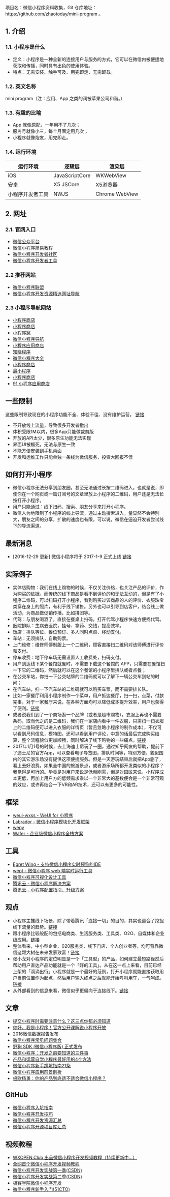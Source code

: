 项目名：微信小程序资料收集，Git 仓库地址：https://github.com/zhaotoday/mini-program 。

## 1. 介绍

### 1.1. 小程序是什么
- 定义：小程序是一种全新的连接用户与服务的方式，它可以在微信内被便捷地获取和传播，同时具有出色的使用体验。
- 特点：无需安装、触手可及、用完即走、无需卸载。

### 1.2. 英文名称
mini program（注：应用、App 之类的词被苹果公司和谐。）

### 1.3. 有趣的比喻
- App 就像原配，一年用不了几次；
- 服务号就像小三，每个月固定用几次；
- 小程序就像炮友，用完即走。

### 1.4. 运行环境

| 运行环境	      | 逻辑层	       | 渲染层         |
| --- | --- | --- |
| iOS	          | JavaScriptCore | WKWebView      |
| 安卓	          | X5 JSCore	   | X5浏览器       |
| 小程序开发者工具 | NWJS	       | Chrome WebView |

## 2. 网址

### 2.1. 官网入口

- [微信公众平台](https://mp.weixin.qq.com/)  
- [微信小程序简易教程](https://mp.weixin.qq.com/debug/wxadoc/dev/index.html)  
- [微信小程序开发者社区](https://developers.weixin.qq.com/)
- [微信小程序开发者工具](https://mp.weixin.qq.com/debug/wxadoc/dev/devtools/devtools.html?t=20161122)   

### 2.2 推荐网站
- [微信小程序联盟](http://www.wxapp-union.com/)
- [微信小程序开发资源精选网址导航](http://www.yimijili.com/xcxwzdh.html)

### 2.3 小程序导航网站
- [小程序商店](http://9.cn/)
- [小程序商店](http://www.91ud.com/)
- [小程序窝](http://www.xcxwo.com/)
- [微信小程序导航](http://www.w3cschool.cn/miniapp)
- [小程序应用商店](http://www.51westore.com/)
- [知晓程序](https://minapp.com/miniapp/)
- [微信小程序大全](http://www.duba.com/wxapp/)
- [小程序商店](http://www.xcx.la/)
- [最小程序](http://zuixiaochengxu.com/)
- [小程序商店](http://www.xcxsdw.com/)
- [91 小程序应用商店](http://www.saas-store.cn/wechat/)

## 一些限制
这些限制导致现在的小程序功能不全、体验不佳、没有维护运营。 [链接](http://9.cn/news/501)
- 不开放线上流量，导致很多开发者撤出
- 体积受限1M以内，很多App只能做裁剪版
- 开放的API太少，很多原生功能无法实现
- 界面UI被框死，无法与原生一致
- 不能方便安装到手机桌面
- 开发和运维工作只能单独一条线为微信服务，投资大回报不佳

## 如何打开小程序
- 微信小程序无法分享到朋友圈，甚至无法通过长按二维码进入，也就是说，即使你在一个网页或一篇订阅号的文章里放上小程序的二维码，用户还是无法长按打开小程序。  
- 用户只能通过：线下扫码、搜索、朋友分享来打开小程序。  
- 微信人为地限制了小程序的线上导流，通过主动搜索进入，量显然不会特别大，朋友之间的分享，扩散的速度也有限，可以说，微信在逼迫开发者尝试线下的导流渠道。

## 最新消息
- [2016-12-29 更新] 微信小程序将于 2017-1-9 正式上线 [链接](https://mp.weixin.qq.com/s?__biz=MjM5NTE4Njc4NQ==&mid=2657611912&idx=1&sn=f91c228764f9a3b4ed696276fae1ee1b&chksm=bd6f01868a188890c72c32e3082f2bc36d7f79efab345a9a58595a4a19c9fa39f522e9981b2d&mpshare=1&scene=1&srcid=1228p6Hph7jd2lUOkbCGL7x6&key=564c3e9811aee0ab29c2072d6a92477a8d62ef0e5fe510df5d0ad41c92368cae49761c048dff4fe55f719d3c57afc1710797e0a290516f8f860e49c4ee3a25d3300f54e11fb682ebd3fa99faaedbc661&ascene=0&uin=MTk0MTE1NDU%3D&devicetype=iMac+MacBookPro12%2C1+OSX+OSX+10.12.2+build(16C67)&version=12010210&nettype=WIFI&fontScale=100&pass_ticket=%2F7fUB762zG7R6Di%2FQtIMesFlLkcdP9nx1gv2wrmlrq0%3D)

## 实际例子
- 实体店购物：我们在线上购物的时候，不仅关注价格，也关注产品的评价，作为购买的依据。而传统的线下商品是看不到评价的和无法互动的，但是有了小程序二维码，可以扫码打开小程序，看到购买过该商品的人的评价、衣服珠宝类穿在身上的照片，有利于线下销售。另外也可以引导到店客户，结合线上做活动，为商品做促销传播，比如拼团等。
- 代驾：与朋友喝酒了，直接在餐桌上扫码，打开代驾小程序快速方便找代驾。
- 医院排队：生病去医院，挂号、拿药、交钱，提高效率。
- 饭店：排队等位、餐位预订、多人同时点菜、移动支付。
- 车站：无须排队，自助购票。
- 上门维修：维修师傅制服上一个二维码，顾客直接扫二维码对该师傅进行评价和支付。
- 停车收费：地下停车场无需设置人工收费处，扫码支付。
- 用户到达线下某个餐馆就餐时，不需要下载这个餐馆的 APP，只需要在餐馆扫一下它的二维码，然后就可以在这个餐馆的小程序里排队或者点餐；
- 在公交车站，你扫一下公交站牌的二维码就可以了解下一辆公交车到站的时间；
- 在汽车站，扫一下汽车站的二维码就可以购买车票，而不需要排长队。
- 比如一家餐厅利用小程序制作一个菜单，用户抵达餐厅，扫一扫，点菜，付款完事，对于一家餐厅来说，在各种方面均可以降低成本提升效率，用户也获得了便利。[链接](http://www.woshipm.com/it/573821.html)
- 或者说我们到了一个商场逛一个品牌（或者是超市购物），衣服上再也不需要条码，取而代之的是二维码，我们在一家店内看中一件衣服，只需扫一扫衣服上的二维码便可以进入衣服的详情页（暂且忽略小程序的制作成本），不仅可以看到尺码信息，模特图，还可以看到用户评论，中意的话最后完成购买结算，整个流程貌似更加顺畅，同时解决了线下购物的一些痛点。[链接](http://www.woshipm.com/it/573821.html)
- 2017年1月1号的时候，去上海迪士尼玩了一圈，通过知乎网友的帮助，提前下了迪士尼的官方App，可以查看电子导览图，排队时间等，特别方便，貌似国内的其它游乐场没有提供这项便捷服务。但是一天游玩结束后就把App删了，看上去好浪费。如果全中国的旅游景点，或者游乐场所都开发类似的小程序？我觉得是可行的。毕竟是对用户来说是低频刚需，但是对园区来说，小程序成本更低，再加上用户方的低频需求乘以一个非常大的基数便会是一个非常可观的效应，或许再结合一下VR和AR技术，还可以有更多的可能性。

## 框架
- [weui-wxss - WeUI for 小程序](https://github.com/weui/weui-wxss)  
- [Labrador - 微信小程序模块化开发框架](https://github.com/maichong/labrador)  
- [wepy](https://github.com/wepyjs/wepy)  
- [Wafer - 企业级微信小程序全栈方案](https://github.com/tencentyun/wafer)  

## 工具
- [Egret Wing - 支持微信小程序实时预览的IDE](http://developer.egret.com/cn/github/egret-docs/Wing/update/update323/index.html)  
- [wept - 微信小程序 web 端实时运行工具](https://github.com/chemzqm/wept)  
- [微信小程序可视化设计工具](http://www.coolsite360.com/wxapp/)  
- [腾讯云 - 微信小程序解决方案](https://www.qcloud.com/solution/la.html)  
- [腾讯云 - 小程序配置指引、升级方案](https://github.com/tencentyun/weapp-doc)  

## 观点
- 小程序主推线下场景，除了带着腾讯「连接一切」的目的，其实也迎合了挖掘线下流量的趋势。[链接](https://kenengba.com/post/3538.html)
- 跟小程序比较般配的包括电商类、生活服务类、工具类、O2O、自媒体和企业级应用。[链接](http://www.cwechat.org/article-24-1.html)
- 整体看来，中小型企业、020服务类、线下门店、个人创业者等，均可背靠微信这颗大树在未来发家致富！[链接](http://www.wxapp-union.com/portal.php?mod=view&aid=659)
- 张小龙对小程序的定位明显是一个「工具型」的产品，如何建立最短路径然后帮助用户直达产品功能就是一个「好的工具」。从在这一点上来看，目前已经上架的「滴滴出行」小程序就是一个最好的范例，打开小程序就能直接获取用户当前位置作为起点，然后用户输入终点之后就能开始呼叫用车，一气呵成。 [链接](https://gold.xitu.io/post/5875df0561ff4b005c5c1db5?utm_source=gold_browser_extension)
- 从外部看到的信息来看，微信似乎更偏向于连接线下。[链接](https://kenengba.com/post/3538.html)

## 文章
- [提交小程序时需要注意什么？这三点你都必须知道](http://9.cn/news/290)
- [你好，我是小程序！官方公开课解说小程序开放](http://www.wxapp-union.com/article-1039-1.html)
- [2016微信数据报告发布](http://mp.weixin.qq.com/s/7FnrGvlN__iww57e91d0Ig)
- [微信小程序常见问题集合](http://www.wxapp-union.com/forum.php?mod=viewthread&tid=23)
- [野狗 SDK (微信小程序版) 正式发布](https://blog.wilddog.com/?p=1926)  
- [微信小程序：开发之前要知道的三件事](http://www.wxapp-union.com/portal.php?mod=view&aid=417)  
- [产品和运营自学小程序最好用的4个方法](http://www.wxapp-union.com/portal.php?mod=view&aid=414)  
- [微信小程序新手跳坑指南21条](http://www.wxapp-union.com/portal.php?mod=view&aid=663)  
- [微信小程序应用前景剖析](http://www.wxapp-union.com/portal.php?mod=view&aid=629)  
- [极欧杨勇：你的产品到底适不适合微信小程序？](http://www.wxapp-union.com/portal.php?mod=view&aid=609)  

## GitHub
- [微信小程序入坑指南](https://github.com/wxdev/app-guide)
- [微信小程序开发技巧](https://github.com/Romeo0906/WeChatAPP/blob/master/Something-that-wxadoc-don't-tell-you.md)
- [微信小程序开发资源汇总](https://github.com/justjavac/awesome-wechat-weapp)
- [微信小程序开源项目库汇总](https://github.com/opendigg/awesome-github-wechat-weapp)

## 视频教程
- [WXOPEN.Club 出品微信小程序开发视频教程（持续更新中...）](http://wxopen.club/topic/582d4999745f85100cd13a65)  
- [全网首个微信小程序开发视频教程](http://www.howzhi.com/course/15035/)  
- [微信小程序开发实战第一季(CSDN)](http://edu.csdn.net/course/detail/3011)  
- [微信小程序开发实战第二季(CSDN)](http://edu.csdn.net/course/detail/3045)  
- [极客学院微信小程序开发](http://www.jikexueyuan.com/zhiye/course/34.html?type=8&utm_source=jike&utm_medium=www_index_cf&utm_campaign=wechat_app&utm_content=0930)  
- [微信小程序新手入门(51CTO)](http://edu.51cto.com/course/course_id-7242.html)  
